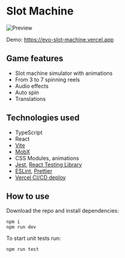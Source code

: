 # Slot Machine

![Preview](https://user-images.githubusercontent.com/60984684/173415871-25f8b8d6-d2ed-472f-83c5-7bd95f0aab4c.png)

Demo: https://evo-slot-machine.vercel.app

## Game features

- Slot machine simulator with animations
- From 3 to 7 spinning reels
- Audio effects
- Auto spin
- Translations

## Technologies used

- TypeScript
- React
- [Vite](https://vitejs.dev/)
- [MobX](https://mobx.js.org/)
- CSS Modules, animations
- [Jest](https://jestjs.io/), [React Testing Library](https://testing-library.com/docs/react-testing-library/intro/)
- [ESLint](https://eslint.org/), [Prettier](https://marketplace.visualstudio.com/items?itemName=esbenp.prettier-vscode)
- [Vercel CI/CD deploy](https://vercel.com/)

## How to use

Download the repo and install dependencies:

```cli
npm i
npm run dev
```

To start unit tests run:

```cli
npm run test
```
